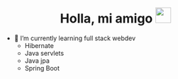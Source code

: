 <h1 align="center"> Holla, mi amigo  <img src="https://media.giphy.com/media/hvRJCLFzcasrR4ia7z/giphy.gif" width="35px"></h1>

- 🤔 I’m currently learning full stack webdev
    - Hibernate
    - Java servlets
    - Java jpa
    - Spring Boot 
